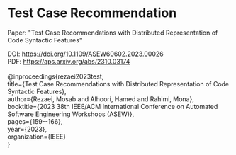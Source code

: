 # Test Case Recommendation

Paper: "Test Case Recommendations with Distributed Representation of Code Syntactic Features" <br />

DOI: https://doi.org/10.1109/ASEW60602.2023.00026 <br />
PDF: https://aps.arxiv.org/abs/2310.03174  <br />
<br />
@inproceedings{rezaei2023test,<br />
    title={Test Case Recommendations with Distributed Representation of Code Syntactic Features},<br />
  author={Rezaei, Mosab and Alhoori, Hamed and Rahimi, Mona},<br />
  booktitle={2023 38th IEEE/ACM International Conference on Automated Software Engineering Workshops (ASEW)},<br />
  pages={159--166},<br />
  year={2023},<br />
  organization={IEEE}<br />
}
